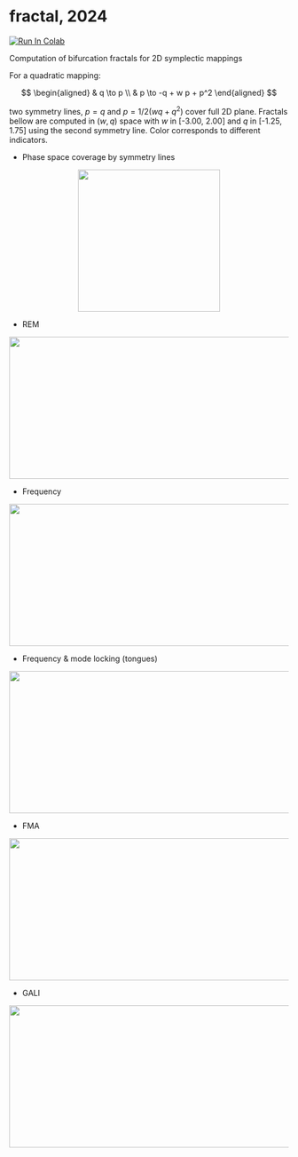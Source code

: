 # fractal, 2024

[![Run In Colab](https://colab.research.google.com/assets/colab-badge.svg)](https://colab.research.google.com/github/i-a-morozov/fractal/blob/main/fractal.ipynb)

Computation of bifurcation fractals for 2D symplectic mappings

For a quadratic mapping:

$$
\begin{aligned}
& q \to p \\
& p \to -q + w p + p^2
\end{aligned}
$$

two symmetry lines, $p=q$ and $p=1/2(w q + q^2)$  cover full 2D plane. Fractals bellow are computed in $(w, q)$ space with $w$ in [-3.00, 2.00] and $q$ in [-1.25, 1.75] using the second symmetry line. Color corresponds to different indicators.

- Phase space coverage by symmetry lines

<p align="center">
  <img width="256" height="256" src="https://github.com/i-a-morozov/fractal/blob/main/pics/orbit.gif">
</p>

- REM

<p align="center">
  <img width="576" height="256" src="https://github.com/i-a-morozov/fractal/blob/main/pics/rem.png">
</p>

- Frequency

<p align="center">
  <img width="576" height="256" src="https://github.com/i-a-morozov/fractal/blob/main/pics/frequency.png">
</p>

- Frequency & mode locking (tongues)

<p align="center">
  <img width="576" height="256" src="https://github.com/i-a-morozov/fractal/blob/main/pics/tongues.png">
</p>

- FMA

<p align="center">
  <img width="576" height="256" src="https://github.com/i-a-morozov/fractal/blob/main/pics/fma.png">
</p>

- GALI

<p align="center">
  <img width="576" height="256" src="https://github.com/i-a-morozov/fractal/blob/main/pics/gali.png">
</p>


